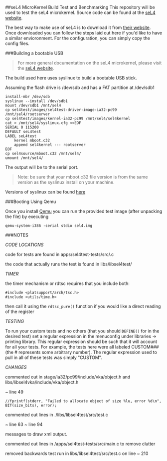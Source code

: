 ##seL4 MicroKernel Build Test and Benchmarking
This repository will be used to test the seL4 microkernel. Source code can be found at the [seL4 website](seL4Home).

The best way to make use of seL4 is to download it from [their website](seL4Home). Once downloaded you can follow the steps laid out here if you'd like to have a similar envioronment. For the configuration, you can simply copy the config files. 

[seL4Home]: http://sel4.systems 

###Building a bootable USB
>For more general documentation on the seL4 microkernel, please visit the [seL4 website](seL4Home).    

The build used here uses syslinux to build a bootable USB stick. 

Assuming the flash drive is /dev/sdb and has a FAT partition at /dev/sdb1

```
install-mbr /dev/sdb   
syslinux --install /dev/sdb1   
mount /dev/sdb1 /mnt/sel4  
cp sel4test/images/sel4test-driver-image-ia32-pc99 /mnt/sel4/rootserver  
cp sel4test/images/kernel-ia32-pc99 /mnt/sel4/sel4kernel  
cat > /mnt/sel4/syslinux.cfg <<EOF  
SERIAL 0 115200  
DEFAULT seL4test  
LABEL seL4test  
	kernel mboot.c32  
    append sel4kernel --- rootserver  
EOF  
cp sel4source/mboot.c32 /mnt/sel4/  
umount /mnt/sel4/  
```

The output will be to the serial port. 

>Note: be sure that your mboot.c32 file version is from the same version as the syslinux install on your machine.

Versions of syslinux can be found [here](syslinuxlibraries) 

[syslinuxlibraries]: https://www.kernel.org/pub/linux/utils/boot/syslinux/

###Booting Using Qemu

Once you install [Qemu](qemu) you can run the provided test image (after unpacking the file) by executing
```
qemu-system-i386 -serial stdio sel4.img
```
[qemu]: http://en.wikibooks.org/wiki/QEMU/Installing_QEMU

###NOTES

*CODE LOCATIONS*

code for tests are found in apps/sel4test-tests/src/<testname>.c

the code that actually runs the test is found in libs/libsel4test/

*TIMER*

the timer mechanism or rdtsc requires that you include both:

```
#include <platsupport/arch/tsc.h>
#include <utils/time.h>
```

then call it using the ```rdtsc_pure()``` function if you would like a direct reading of the register

*TESTING*

To run your custom tests and no others (that you should `DEFINE()` for in the desired test) set a regular expression in the menuconfig under libraries -> printing library. This regular expression should be such that it will account for all your tests. For example, the tests here were all labeled CUSTOM### (the # represents some arbitrary number). The regular expression used to pull in all of these tests was simply "CUSTOM".

*CHANGES*

commented out in stage/ia32/pc99/include/vka/object.h 
and libs/libsel4vka/include/vka/object.h

~ line 49

```
//fprintf(stderr, "Failed to allocate object of size %lu, error %d\n", BIT(size_bits), error); 
```

commented out lines in ./libs/libsel4test/src/test.c

~ line 63 
~ line 94

messages to draw xml output.

commented out lines in /apps/sel4test-tests/src/main.c to remove clutter

removed backwards test run in libs/libsel4test/src/test.c on line ~ 210